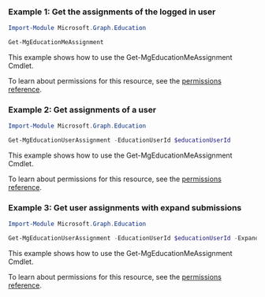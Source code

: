 ### Example 1: Get the assignments of the logged in user

```powershellImport-Module Microsoft.Graph.Education

Get-MgEducationMeAssignment
```
This example shows how to use the Get-MgEducationMeAssignment Cmdlet.
To learn about permissions for this resource, see the [permissions reference](/graph/permissions-reference).

### Example 2: Get assignments of a user

```powershellImport-Module Microsoft.Graph.Education

Get-MgEducationUserAssignment -EducationUserId $educationUserId
```
This example shows how to use the Get-MgEducationMeAssignment Cmdlet.
To learn about permissions for this resource, see the [permissions reference](/graph/permissions-reference).

### Example 3: Get user assignments with expand submissions

```powershellImport-Module Microsoft.Graph.Education

Get-MgEducationUserAssignment -EducationUserId $educationUserId -ExpandProperty "submissions"
```
This example shows how to use the Get-MgEducationMeAssignment Cmdlet.
To learn about permissions for this resource, see the [permissions reference](/graph/permissions-reference).

